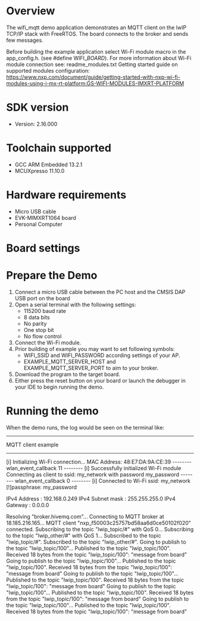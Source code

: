 Overview
========
The wifi_mqtt demo application demonstrates an MQTT client on the lwIP TCP/IP stack with FreeRTOS.
The board connects to the broker and sends few messages.

Before building the example application select Wi-Fi module macro in the app_config.h. (see #define WIFI_<SoC Name>_BOARD_<Module Name>).
For more information about Wi-Fi module connection see:
    readme_modules.txt
    Getting started guide on supported modules configuration:
    https://www.nxp.com/document/guide/getting-started-with-nxp-wi-fi-modules-using-i-mx-rt-platform:GS-WIFI-MODULES-IMXRT-PLATFORM



SDK version
===========
- Version: 2.16.000

Toolchain supported
===================
- GCC ARM Embedded  13.2.1
- MCUXpresso  11.10.0

Hardware requirements
=====================
- Micro USB cable
- EVK-MIMXRT1064 board
- Personal Computer


Board settings
==============

Prepare the Demo
================
1.  Connect a micro USB cable between the PC host and the CMSIS DAP USB port on the board
2.  Open a serial terminal with the following settings:
    - 115200 baud rate
    - 8 data bits
    - No parity
    - One stop bit
    - No flow control
3.  Connect the Wi-Fi module.
4.  Prior building of example you may want to set following symbols:
	- WIFI_SSID and WIFI_PASSWORD according settings of your AP.
	- EXAMPLE_MQTT_SERVER_HOST and EXAMPLE_MQTT_SERVER_PORT to aim to your broker.
5.  Download the program to the target board.
6.  Either press the reset button on your board or launch the debugger in your IDE to begin running the demo.


Running the demo
================
When the demo runs, the log would be seen on the terminal like:

************************************************
 MQTT client example
************************************************
[i] Initializing Wi-Fi connection... 
MAC Address: 48:E7:DA:9A:CE:39 
-------- wlan_event_callback 11 --------
[i] Successfully initialized Wi-Fi module
Connecting as client to ssid: my_network with password my_password
-------- wlan_event_callback 0 --------
[i] Connected to Wi-Fi
ssid: my_network
[!]passphrase: my_password

IPv4 Address     : 192.168.0.249
IPv4 Subnet mask : 255.255.255.0
IPv4 Gateway     : 0.0.0.0

Resolving "broker.hivemq.com"...
Connecting to MQTT broker at 18.185.216.165...
MQTT client "nxp_f50003c25757bd58aa6d0ce50102f020" connected.
Subscribing to the topic "lwip_topic/#" with QoS 0...
Subscribing to the topic "lwip_other/#" with QoS 1...
Subscribed to the topic "lwip_topic/#".
Subscribed to the topic "lwip_other/#".
Going to publish to the topic "lwip_topic/100"...
Published to the topic "lwip_topic/100".
Received 18 bytes from the topic "lwip_topic/100": "message from board"
Going to publish to the topic "lwip_topic/100"...
Published to the topic "lwip_topic/100".
Received 18 bytes from the topic "lwip_topic/100": "message from board"
Going to publish to the topic "lwip_topic/100"...
Published to the topic "lwip_topic/100".
Received 18 bytes from the topic "lwip_topic/100": "message from board"
Going to publish to the topic "lwip_topic/100"...
Published to the topic "lwip_topic/100".
Received 18 bytes from the topic "lwip_topic/100": "message from board"
Going to publish to the topic "lwip_topic/100"...
Published to the topic "lwip_topic/100".
Received 18 bytes from the topic "lwip_topic/100": "message from board"
